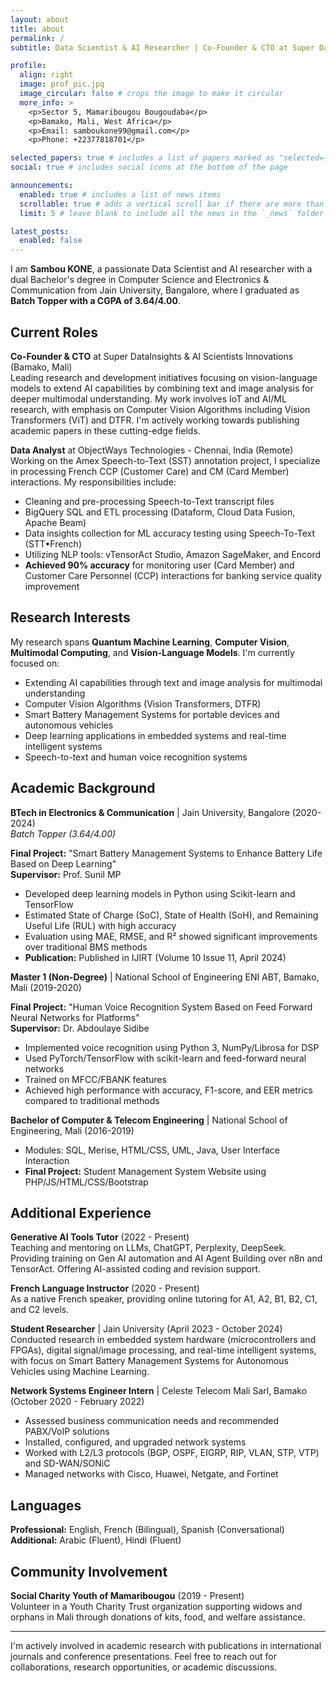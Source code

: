 ```yaml
---
layout: about
title: about
permalink: /
subtitle: Data Scientist & AI Researcher | Co-Founder & CTO at Super DataInsights & AI Scientists Innovations

profile:
  align: right
  image: prof_pic.jpg
  image_circular: false # crops the image to make it circular
  more_info: >
    <p>Sector 5, Mamaribougou Bougoudaba</p>
    <p>Bamako, Mali, West Africa</p>
    <p>Email: samboukone99@gmail.com</p>
    <p>Phone: +22377818701</p>

selected_papers: true # includes a list of papers marked as "selected={true}"
social: true # includes social icons at the bottom of the page

announcements:
  enabled: true # includes a list of news items
  scrollable: true # adds a vertical scroll bar if there are more than 3 news items
  limit: 5 # leave blank to include all the news in the `_news` folder

latest_posts:
  enabled: false
---
```


I am **Sambou KONE**, a passionate Data Scientist and AI researcher with a dual Bachelor's degree in Computer Science and Electronics & Communication from Jain University, Bangalore, where I graduated as **Batch Topper with a CGPA of 3.64/4.00**.

## Current Roles

**Co-Founder & CTO** at Super DataInsights & AI Scientists Innovations (Bamako, Mali)  
Leading research and development initiatives focusing on vision-language models to extend AI capabilities by combining text and image analysis for deeper multimodal understanding. My work involves IoT and AI/ML research, with emphasis on Computer Vision Algorithms including Vision Transformers (ViT) and DTFR. I'm actively working towards publishing academic papers in these cutting-edge fields.

**Data Analyst** at ObjectWays Technologies - Chennai, India (Remote)  
Working on the Amex Speech-to-Text (SST) annotation project, I specialize in processing French CCP (Customer Care) and CM (Card Member) interactions. My responsibilities include:
- Cleaning and pre-processing Speech-to-Text transcript files
- BigQuery SQL and ETL processing (Dataform, Cloud Data Fusion, Apache Beam)
- Data insights collection for ML accuracy testing using Speech-To-Text (STT•French)
- Utilizing NLP tools: vTensorAct Studio, Amazon SageMaker, and Encord
- **Achieved 90% accuracy** for monitoring user (Card Member) and Customer Care Personnel (CCP) interactions for banking service quality improvement

## Research Interests

My research spans **Quantum Machine Learning**, **Computer Vision**, **Multimodal Computing**, and **Vision-Language Models**. I'm currently focused on:
- Extending AI capabilities through text and image analysis for multimodal understanding
- Computer Vision Algorithms (Vision Transformers, DTFR)
- Smart Battery Management Systems for portable devices and autonomous vehicles
- Deep learning applications in embedded systems and real-time intelligent systems
- Speech-to-text and human voice recognition systems

## Academic Background

**BTech in Electronics & Communication** | Jain University, Bangalore (2020-2024)  
*Batch Topper (3.64/4.00)*

**Final Project:** "Smart Battery Management Systems to Enhance Battery Life Based on Deep Learning"  
**Supervisor:** Prof. Sunil MP  
- Developed deep learning models in Python using Scikit-learn and TensorFlow
- Estimated State of Charge (SoC), State of Health (SoH), and Remaining Useful Life (RUL) with high accuracy
- Evaluation using MAE, RMSE, and R² showed significant improvements over traditional BMS methods
- **Publication:** Published in IJIRT (Volume 10 Issue 11, April 2024)

**Master 1 (Non-Degree)** | National School of Engineering ENI ABT, Bamako, Mali (2019-2020)

**Final Project:** "Human Voice Recognition System Based on Feed Forward Neural Networks for Platforms"  
**Supervisor:** Dr. Abdoulaye Sidibe  
- Implemented voice recognition using Python 3, NumPy/Librosa for DSP
- Used PyTorch/TensorFlow with scikit-learn and feed-forward neural networks
- Trained on MFCC/FBANK features
- Achieved high performance with accuracy, F1-score, and EER metrics compared to traditional methods

**Bachelor of Computer & Telecom Engineering** | National School of Engineering, Mali (2016-2019)  
- Modules: SQL, Merise, HTML/CSS, UML, Java, User Interface Interaction
- **Final Project:** Student Management System Website using PHP/JS/HTML/CSS/Bootstrap

## Additional Experience

**Generative AI Tools Tutor** (2022 - Present)  
Teaching and mentoring on LLMs, ChatGPT, Perplexity, DeepSeek. Providing training on Gen AI automation and AI Agent Building over n8n and TensorAct. Offering AI-assisted coding and revision support.

**French Language Instructor** (2020 - Present)  
As a native French speaker, providing online tutoring for A1, A2, B1, B2, C1, and C2 levels.

**Student Researcher** | Jain University (April 2023 - October 2024)  
Conducted research in embedded system hardware (microcontrollers and FPGAs), digital signal/image processing, and real-time intelligent systems, with focus on Smart Battery Management Systems for Autonomous Vehicles using Machine Learning.

**Network Systems Engineer Intern** | Celeste Telecom Mali Sarl, Bamako (October 2020 - February 2022)  
- Assessed business communication needs and recommended PABX/VoIP solutions
- Installed, configured, and upgraded network systems
- Worked with L2/L3 protocols (BGP, OSPF, EIGRP, RIP, VLAN, STP, VTP) and SD-WAN/SONiC
- Managed networks with Cisco, Huawei, Netgate, and Fortinet

## Languages

**Professional:** English, French (Bilingual), Spanish (Conversational)  
**Additional:** Arabic (Fluent), Hindi (Fluent)

## Community Involvement

**Social Charity Youth of Mamaribougou** (2019 - Present)  
Volunteer in a Youth Charity Trust organization supporting widows and orphans in Mali through donations of kits, food, and welfare assistance.

---

I'm actively involved in academic research with publications in international journals and conference presentations. Feel free to reach out for collaborations, research opportunities, or academic discussions.
